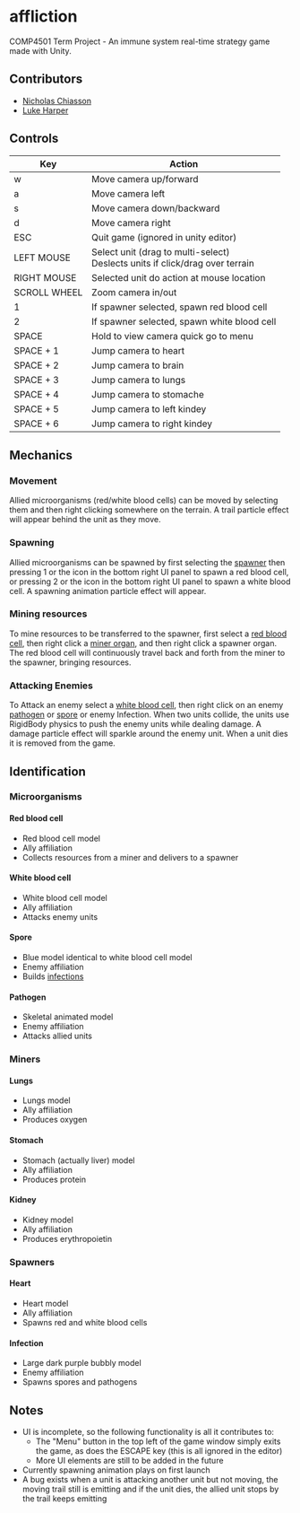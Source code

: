 # affliction
COMP4501 Term Project - An immune system real-time strategy game made with Unity.

## Contributors
- [Nicholas Chiasson](https://github.com/nicholaschiasson)
- [Luke Harper](https://github.com/Lharp5)

## Controls
| Key          | Action                                                                           |
| ------------ | -------------------------------------------------------------------------------- |
| w            | Move camera up/forward                                                           |
| a            | Move camera left                                                                 |
| s            | Move camera down/backward                                                        |
| d            | Move camera right                                                                |
| ESC          | Quit game (ignored in unity editor)                                              |
| LEFT MOUSE   | Select unit (drag to multi-select)<br/>Deslects units if click/drag over terrain |
| RIGHT MOUSE  | Selected unit do action at mouse location                                        |
| SCROLL WHEEL | Zoom camera in/out                                                               |
| 1            | If spawner selected, spawn red blood cell                                        |
| 2            | If spawner selected, spawn white blood cell                                      |
| SPACE        | Hold to view camera quick go to menu                                             |
| SPACE + 1    | Jump camera to heart                                                             |
| SPACE + 2    | Jump camera to brain                                                             |
| SPACE + 3    | Jump camera to lungs                                                             |
| SPACE + 4    | Jump camera to stomache                                                          |
| SPACE + 5    | Jump camera to left kindey                                                       |
| SPACE + 6    | Jump camera to right kindey                                                      |


## Mechanics
### Movement
Allied microorganisms (red/white blood cells) can be moved by selecting them and then right clicking somewhere on the terrain. A trail particle effect will appear behind the unit as they move.

### Spawning
Allied microorganisms can be spawned by first selecting the [spawner](#spawners) then pressing 1 or the icon in the bottom right UI panel to spawn a red blood cell, or pressing 2 or the icon in the bottom right UI panel to spawn a white blood cell. A spawning animation particle effect will appear.

### Mining resources
To mine resources to be transferred to the spawner, first select a [red blood cell](#red-blood-cell), then right click a [miner organ](#miners), and then right click a spawner organ. The red blood cell will continuously travel back and forth from the miner to the spawner, bringing resources.

### Attacking Enemies
To Attack an enemy select a [white blood cell](#white-blood-cell), then right click on an enemy [pathogen](#pathogen) or [spore](#spore) or enemy Infection. When two units collide, the units use RigidBody physics to push the enemy units while dealing damage. A damage particle effect will sparkle around the enemy unit. When a unit dies it is removed from the game.

## Identification
### Microorganisms
#### Red blood cell
-   Red blood cell model
-   Ally affiliation
-   Collects resources from a miner and delivers to a spawner

#### White blood cell
-   White blood cell model
-   Ally affiliation
-   Attacks enemy units

#### Spore
-   Blue model identical to white blood cell model
-   Enemy affiliation
-   Builds [infections](#infection)

#### Pathogen
-   Skeletal animated model 
-   Enemy affiliation
-   Attacks allied units

### Miners
#### Lungs
-   Lungs model
-   Ally affiliation
-   Produces oxygen

#### Stomach
-   Stomach (actually liver) model
-   Ally affiliation
-   Produces protein

#### Kidney
-   Kidney model
-   Ally affiliation
-   Produces erythropoietin

### Spawners
#### Heart
-   Heart model
-   Ally affiliation
-   Spawns red and white blood cells

#### Infection
-   Large dark purple bubbly model
-   Enemy affiliation
-   Spawns spores and pathogens

## Notes
-   UI is incomplete, so the following functionality is all it contributes to:
    -   The "Menu" button in the top left of the game window simply exits the game, as does the ESCAPE key (this is all ignored in the editor)
    -   More UI elements are still to be added in the future
-   Currently spawning animation plays on first launch
-   A bug exists when a unit is attacking another unit but not moving, the moving trail still is emitting and if the unit dies, the allied unit stops by the trail keeps emitting
